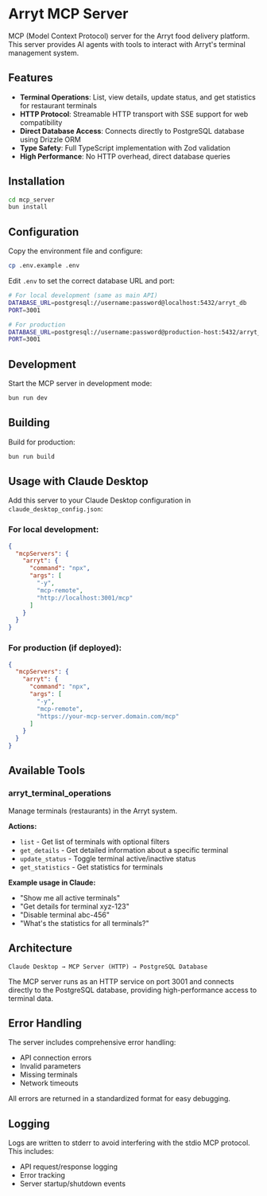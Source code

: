 # Arryt MCP Server

MCP (Model Context Protocol) server for the Arryt food delivery platform. This server provides AI agents with tools to interact with Arryt's terminal management system.

## Features

- **Terminal Operations**: List, view details, update status, and get statistics for restaurant terminals
- **HTTP Protocol**: Streamable HTTP transport with SSE support for web compatibility
- **Direct Database Access**: Connects directly to PostgreSQL database using Drizzle ORM
- **Type Safety**: Full TypeScript implementation with Zod validation
- **High Performance**: No HTTP overhead, direct database queries

## Installation

```bash
cd mcp_server
bun install
```

## Configuration

Copy the environment file and configure:

```bash
cp .env.example .env
```

Edit `.env` to set the correct database URL and port:

```bash
# For local development (same as main API)
DATABASE_URL=postgresql://username:password@localhost:5432/arryt_db
PORT=3001

# For production
DATABASE_URL=postgresql://username:password@production-host:5432/arryt_db
PORT=3001
```

## Development

Start the MCP server in development mode:

```bash
bun run dev
```

## Building

Build for production:

```bash
bun run build
```

## Usage with Claude Desktop

Add this server to your Claude Desktop configuration in `claude_desktop_config.json`:

### For local development:

```json
{
  "mcpServers": {
    "arryt": {
      "command": "npx",
      "args": [
        "-y",
        "mcp-remote",
        "http://localhost:3001/mcp"
      ]
    }
  }
}
```

### For production (if deployed):

```json
{
  "mcpServers": {
    "arryt": {
      "command": "npx",
      "args": [
        "-y",
        "mcp-remote",
        "https://your-mcp-server.domain.com/mcp"
      ]
    }
  }
}
```

## Available Tools

### arryt_terminal_operations

Manage terminals (restaurants) in the Arryt system.

**Actions:**
- `list` - Get list of terminals with optional filters
- `get_details` - Get detailed information about a specific terminal
- `update_status` - Toggle terminal active/inactive status
- `get_statistics` - Get statistics for terminals

**Example usage in Claude:**
- "Show me all active terminals"
- "Get details for terminal xyz-123"
- "Disable terminal abc-456"
- "What's the statistics for all terminals?"

## Architecture

```
Claude Desktop → MCP Server (HTTP) → PostgreSQL Database
```

The MCP server runs as an HTTP service on port 3001 and connects directly to the PostgreSQL database, providing high-performance access to terminal data.

## Error Handling

The server includes comprehensive error handling:
- API connection errors
- Invalid parameters
- Missing terminals
- Network timeouts

All errors are returned in a standardized format for easy debugging.

## Logging

Logs are written to stderr to avoid interfering with the stdio MCP protocol. This includes:
- API request/response logging
- Error tracking
- Server startup/shutdown events